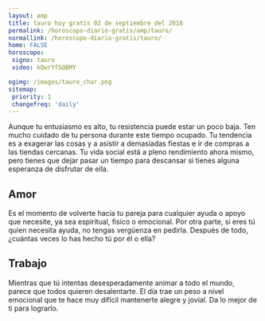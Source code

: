 ```yaml
---
layout: amp
title: tauro hoy gratis 02 de septiembre del 2018 
permalink: /horoscopo-diario-gratis/amp/tauro/
normallink: /horoscopo-diario-gratis/tauro/
home: FALSE
horoscopo:
 signo: tauro
 video: kQwrYfSQBMY

ogimg: /images/tauro_char.png
sitemap:
 priority: 1
 changefreq: 'daily'
---
```



Aunque tu entusiasmo es alto, tu resistencia puede estar un poco baja. Ten mucho cuidado de tu persona durante este tiempo ocupado. Tu tendencia es a exagerar las cosas y a asistir a demasiadas fiestas e ir de compras a las tiendas cercanas. Tu vida social está a pleno rendimiento ahora mismo, pero tienes que dejar pasar un tiempo para descansar si tienes alguna esperanza de disfrutar de ella.

## Amor

Es el momento de volverte hacia tu pareja para cualquier ayuda o apoyo que necesite, ya sea espiritual, físico o emocional. Por otra parte, si eres tú quien necesita ayuda, no tengas vergüenza en pedirla. Después de todo, ¿cuántas veces lo has hecho tú por él o ella?

## Trabajo

Mientras que tú intentas desesperadamente animar a todo el mundo, parece que todos quieren desalentarte. El día trae un peso a nivel emocional que te hace muy difícil mantenerte alegre y jovial. Da lo mejor de ti para lograrlo.